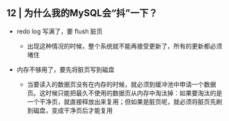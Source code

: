 ## 12 | 为什么我的MySQL会“抖”一下？

- redo log 写满了，要 flush 脏页
    - 出现这种情况的时候，整个系统就不能再接受更新了，所有的更新都必须堵住

- 内存不够用了，要先将脏页写到磁盘
    - 当要读入的数据页没有在内存的时候，就必须到缓冲池中申请一个数据页。这时候只能把最久不使用的数据页从内存中淘汰掉：如果要淘汰的是一个干净页，就直接释放出来复用；但如果是脏页呢，就必须将脏页先刷到磁盘，变成干净页后才能复用